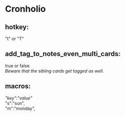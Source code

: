 # Cronholio

## hotkey:
"t" or "T"

## add_tag_to_notes_even_multi_cards:
true or false  
<i>Beware that the sibling cards get tagged as well.</i>  

## macros:  
<i>"key":"value"</i>  
"s":"sun",  
"m":"monday",  
